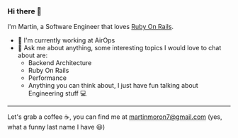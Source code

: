 ### Hi there 👋

I'm Martin, a Software Engineer that loves [Ruby On Rails](https://rubyonrails.org/).

 - 🔭 I'm currently working at AirOps
 - 💬 Ask me about anything, some interesting topics I would love to chat about are:
   - Backend Architecture
   - Ruby On Rails
   - Performance
   - Anything you can think about, I just have fun talking about Engineering stuff 💻

-----

Let's grab a coffee ☕, you can find me at martinmoron7@gmail.com (yes, what a funny last name I have 😆)
